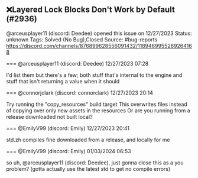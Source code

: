 ## ❌Layered Lock Blocks Don't Work by Default (#2936)
@arceusplayer11 (discord: Deedee) opened this issue on 12/27/2023
Status: unknown
Tags: Solved (No Bug),Closed
Source: #bug-reports https://discord.com/channels/876899628556091432/1189469955289264168


=== @arceusplayer11 (discord: Deedee) 12/27/2023 07:28

I'd list them but there's a few; both stuff that's internal to the engine and stuff that isn't returning a value when it should

=== @connorjclark (discord: connorclark) 12/27/2023 20:14

Try running the "copy_resources" build target
This overwrites files instead of copying over only new assets in the resources
Or are you running from a release downloaded not built local?

=== @EmilyV99 (discord: Emily) 12/27/2023 20:41

std.zh compiles fine downloaded from a release, and locally for me

=== @EmilyV99 (discord: Emily) 01/03/2024 06:53

so uh, @arceusplayer11 (discord: Deedee), just gonna close this as a you problem?
(gotta actually use the latest std to get no compile errors)
